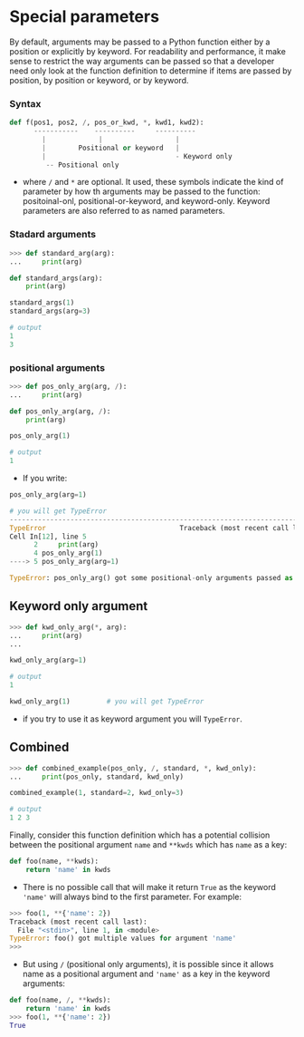 # Special parameters

By default, arguments may be passed to a Python function either by a position or explicitly by keyword. For readability and performance, it make sense to restrict the way arguments can be passed so that a developer need only look at the function definition to determine if items are passed by position, by position or keyword, or by keyword.

### Syntax 

```py
def f(pos1, pos2, /, pos_or_kwd, *, kwd1, kwd2):
      -----------    ----------     ----------
        |             |                  |
        |        Positional or keyword   |
        |                                - Keyword only
         -- Positional only
```

- where `/` and `*` are optional. It used, these symbols indicate the kind of parameter by how th arguments may be passed to the function: positoinal-onl, positional-or-keyword, and keyword-only. Keyword parameters are also referred to as named parameters.


### Stadard arguments

```python
>>> def standard_arg(arg):
...     print(arg)
```

```python
def standard_args(arg):
    print(arg)

standard_args(1)
standard_args(arg=3)

# output 
1
3
```


### positional arguments

```python 
>>> def pos_only_arg(arg, /):
...     print(arg)
```

```python
def pos_only_arg(arg, /):
    print(arg)

pos_only_arg(1)

# output
1
```

- If you write:

```python
pos_only_arg(arg=1)

# you will get TypeError
---------------------------------------------------------------------------
TypeError                                 Traceback (most recent call last)
Cell In[12], line 5
      2     print(arg)
      4 pos_only_arg(1)
----> 5 pos_only_arg(arg=1)

TypeError: pos_only_arg() got some positional-only arguments passed as keyword arguments: 'arg'

```

## Keyword only argument

```python
>>> def kwd_only_arg(*, arg):
...     print(arg)
... 
```

```python
kwd_only_arg(arg=1)

# output
1

kwd_only_arg(1)         # you will get TypeError
```

- if you try to use it as keyword argument you will `TypeError`.


## Combined

```python
>>> def combined_example(pos_only, /, standard, *, kwd_only):
...     print(pos_only, standard, kwd_only)
```

```python
combined_example(1, standard=2, kwd_only=3)

# output
1 2 3
```


Finally, consider this function definition which has a potential collision between the positional argument `name` and `**kwds` which has `name` as a key:

```py
def foo(name, **kwds):
    return 'name' in kwds
```

- There is no possible call that will make it return `True` as the keyword `'name'` will always bind to the first parameter. For example:

```py
>>> foo(1, **{'name': 2})
Traceback (most recent call last):
  File "<stdin>", line 1, in <module>
TypeError: foo() got multiple values for argument 'name'
>>> 
```

- But using `/` (positional only arguments), it is possible since it allows name as a positional argument and `'name'` as a key in the keyword arguments:

```py
def foo(name, /, **kwds):
    return 'name' in kwds
>>> foo(1, **{'name': 2})
True
```